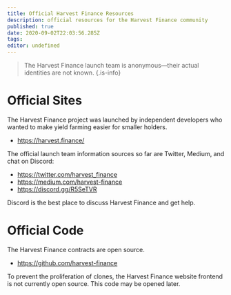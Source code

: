 ```yaml
---
title: Official Harvest Finance Resources
description: official resources for the Harvest Finance community
published: true
date: 2020-09-02T22:03:56.285Z
tags: 
editor: undefined
---
```



> The Harvest Finance launch team is anonymous—their actual identities are not known.
{.is-info}

# Official Sites

The Harvest Finance project was launched by independent developers who wanted to make yield farming easier for smaller holders.

- https://harvest.finance/

The official launch team information sources so far are Twitter, Medium, and chat on Discord:

- https://twitter.com/harvest_finance
- https://medium.com/harvest-finance
- https://discord.gg/R5SeTVR

Discord is the best place to discuss Harvest Finance and get help.

# Official Code

The Harvest Finance contracts are open source.

- https://github.com/harvest-finance

To prevent the proliferation of clones, the Harvest Finance website frontend is not currently open source.  This code may be opened later.